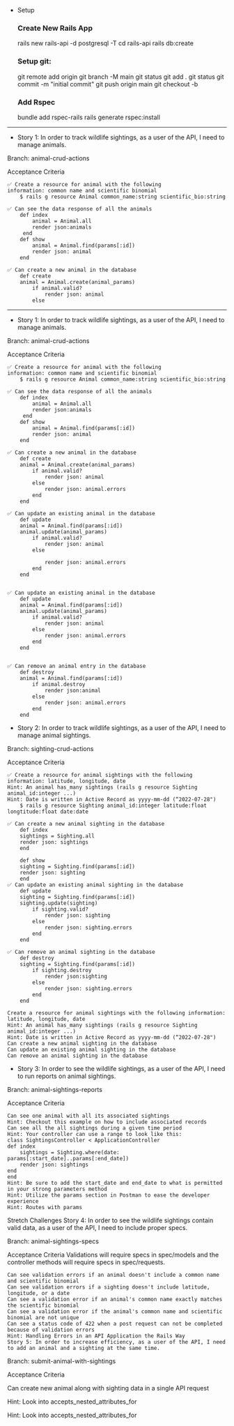 * Setup 
    ### Create New Rails App
    rails new rails-api -d postgresql -T
    cd rails-api
    rails db:create

    ### Setup git:
    git remote add origin <github link>
    git branch -M main
    git status
    git add .
    git status
    git commit -m "initial commit"
    git push origin main
    git checkout -b 

    ### Add Rspec
    bundle add rspec-rails
    rails generate rspec:install



---------------------------------------------------------------------------------

* Story 1: In order to track wildlife sightings, as a user of the API, I need to manage animals.

Branch: animal-crud-actions

Acceptance Criteria

    ✅ Create a resource for animal with the following 
    information: common name and scientific binomial
        $ rails g resource Animal common_name:string scientific_bio:string

    ✅ Can see the data response of all the animals
        def index
            animal = Animal.all 
            render json:animals
         end
        def show
            animal = Animal.find(params[:id])
            render json: animal
        end

    ✅ Can create a new animal in the database
        def create
        animal = Animal.create(animal_params)
            if animal.valid?
                render json: animal
            else 

---------------------------------------------------------------------------------

* Story 1: In order to track wildlife sightings, as a user of the API, I need to manage animals.

Branch: animal-crud-actions

Acceptance Criteria

    ✅ Create a resource for animal with the following 
    information: common name and scientific binomial
        $ rails g resource Animal common_name:string scientific_bio:string

    ✅ Can see the data response of all the animals
        def index
            animal = Animal.all 
            render json:animals
         end
        def show
            animal = Animal.find(params[:id])
            render json: animal
        end

    ✅ Can create a new animal in the database
        def create
        animal = Animal.create(animal_params)
            if animal.valid?
                render json: animal
            else 
                render json: animal.errors
            end
        end

    ✅ Can update an existing animal in the database
        def update
        animal = Animal.find(params[:id])
        animal.update(animal_params)
            if animal.valid?
                render json: animal
            else    

                render json: animal.errors
            end
        end


    ✅ Can update an existing animal in the database
        def update
        animal = Animal.find(params[:id])
        animal.update(animal_params)
            if animal.valid?
                render json: animal
            else    
                render json: animal.errors
            end
        end


    ✅ Can remove an animal entry in the database
        def destroy
        animal = Animal.find(params[:id])
            if animal.destroy   
                render json:animal
            else    
                render json: animal.errors
            end
        end

* Story 2: In order to track wildlife sightings, as a user of the API, I need to manage animal sightings.

Branch: sighting-crud-actions

Acceptance Criteria


    ✅ Create a resource for animal sightings with the following information: latitude, longitude, date
    Hint: An animal has_many sightings (rails g resource Sighting animal_id:integer ...)
    Hint: Date is written in Active Record as yyyy-mm-dd (“2022-07-28")
        $ rails g resource Sighting animal_id:integer latitude:float longtitude:float date:date

    ✅ Can create a new animal sighting in the database
        def index
        sightings = Sighting.all 
        render json: sightings
        end

        def show
        sighting = Sighting.find(params[:id])
        render json: sighting
        end
    ✅ Can update an existing animal sighting in the database
        def update
        sighting = Sighting.find(params[:id])
        sighting.update(sighting)
            if sighting.valid?
                render json: sighting
            else    
                render json: sighting.errors
            end
        end

    ✅ Can remove an animal sighting in the database
        def destroy
        sighting = Sighting.find(params[:id])
            if sighting.destroy   
                render json:sighting
            else    
                render json: sighting.errors
            end
        end

    Create a resource for animal sightings with the following information: latitude, longitude, date
    Hint: An animal has_many sightings (rails g resource Sighting animal_id:integer ...)
    Hint: Date is written in Active Record as yyyy-mm-dd (“2022-07-28")
    Can create a new animal sighting in the database
    Can update an existing animal sighting in the database
    Can remove an animal sighting in the database



* Story 3: In order to see the wildlife sightings, as a user of the API, I need to run reports on animal sightings.

Branch: animal-sightings-reports

Acceptance Criteria

    Can see one animal with all its associated sightings
    Hint: Checkout this example on how to include associated records
    Can see all the all sightings during a given time period
    Hint: Your controller can use a range to look like this:
    class SightingsController < ApplicationController
    def index
        sightings = Sighting.where(date: params[:start_date]..params[:end_date])
        render json: sightings
    end
    end
    Hint: Be sure to add the start_date and end_date to what is permitted in your strong parameters method
    Hint: Utilize the params section in Postman to ease the developer experience
    Hint: Routes with params


Stretch Challenges
Story 4: In order to see the wildlife sightings contain valid data, as a user of the API, I need to include proper specs.

Branch: animal-sightings-specs

Acceptance Criteria
Validations will require specs in spec/models and the controller methods will require specs in spec/requests.

    Can see validation errors if an animal doesn't include a common name and scientific binomial
    Can see validation errors if a sighting doesn't include latitude, longitude, or a date
    Can see a validation error if an animal's common name exactly matches the scientific binomial
    Can see a validation error if the animal's common name and scientific binomial are not unique
    Can see a status code of 422 when a post request can not be completed because of validation errors
    Hint: Handling Errors in an API Application the Rails Way
    Story 5: In order to increase efficiency, as a user of the API, I need to add an animal and a sighting at the same time.

Branch: submit-animal-with-sightings

Acceptance Criteria

Can create new animal along with sighting data in a single API request

Hint: Look into accepts_nested_attributes_for

Hint: Look into accepts_nested_attributes_for

